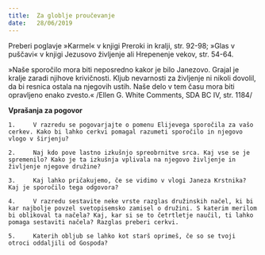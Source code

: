 ```yaml
---
title:  Za globlje proučevanje
date:   28/06/2019
---
```


Preberi poglavje »Karmel« v knjigi Preroki in kralji, str. 92-98; »Glas v puščavi« v knjigi Jezusovo življenje ali Hrepenenje vekov, str. 54-64.

»Naše sporočilo mora biti neposredno kakor je bilo Janezovo. Grajal je kralje zaradi njihove krivičnosti. Kljub nevarnosti za življenje ni nikoli dovolil, da bi resnica ostala na njegovih ustih. Naše delo v tem času mora biti opravljeno enako zvesto.« /Ellen G. White Comments, SDA BC IV, str. 1184/

**Vprašanja za pogovor**

`1. 	V razredu se pogovarjajte o pomenu Elijevega sporočila za vašo cerkev. Kako bi lahko cerkvi pomagal razumeti sporočilo in njegovo vlogo v širjenju?`

`2. 	Naj kdo pove lastno izkušnjo spreobrnitve srca. Kaj vse se je spremenilo? Kako je ta izkušnja vplivala na njegovo življenje in življenje njegove družine?`

`3. 	Kaj lahko pričakujemo, če se vidimo v vlogi Janeza Krstnika? Kaj je sporočilo tega odgovora?`

`4. 	V razredu sestavite neke vrste razglas družinskih načel, ki bi kar najbolje povzel svetopisemsko zamisel o družini. S katerim merilom bi oblikoval ta načela? Kaj, kar si se to četrtletje naučil, ti lahko pomaga sestaviti načela? Razglas preberi cerkvi.`

`5. 	Katerih obljub se lahko kot starš oprimeš, če so se tvoji otroci oddaljili od Gospoda?`
